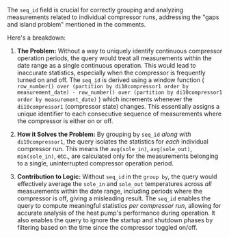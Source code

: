 The `seq_id` field is crucial for correctly grouping and analyzing measurements related to individual compressor runs, addressing the "gaps and island problem" mentioned in the comments.

Here's a breakdown:

1. **The Problem:**  Without a way to uniquely identify continuous compressor operation periods, the query would treat all measurements within the date range as a single continuous operation.  This would lead to inaccurate statistics, especially when the compressor is frequently turned on and off. The `seq_id` is derived using a window function ( `row_number() over (partition by di10compressor1 order by measurement_date) - row_number() over (partition by di10compressor1 order by measurement_date)` ) which increments whenever the `di10compressor1` (compressor state) changes. This essentially assigns a unique identifier to each consecutive sequence of measurements where the compressor is either on or off.

2. **How it Solves the Problem:**  By grouping by `seq_id` *along with* `di10compressor1`, the query isolates the statistics for *each* individual compressor run.  This means the `avg(sole_in)`, `avg(sole_out)`, `min(sole_in)`, etc., are calculated only for the measurements belonging to a single, uninterrupted compressor operation period.

3. **Contribution to Logic:**  Without `seq_id` in the `group by`, the query would effectively average the `sole_in` and `sole_out` temperatures across *all* measurements within the date range, including periods where the compressor is off, giving a misleading result. The `seq_id` enables the query to compute meaningful statistics *per compressor run*, allowing for accurate analysis of the heat pump's performance during operation. It also enables the query to ignore the startup and shutdown phases by filtering based on the time since the compressor toggled on/off.